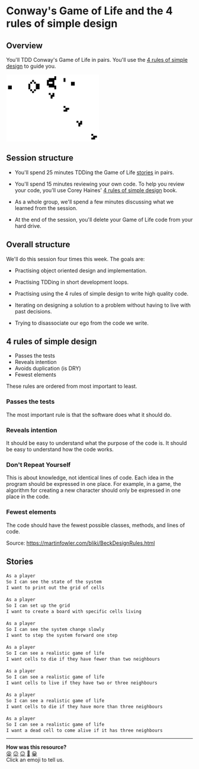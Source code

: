 # Conway's Game of Life and the 4 rules of simple design

## Overview

You'll TDD Conway's Game of Life in pairs.  You'll use the [4 rules of simple design](#4-rules-of-simple-design) to guide you.

![Game of Life example](game_of_life.gif)

## Session structure

* You'll spend 25 minutes TDDing the Game of Life [stories](#stories) in pairs.

* You'll spend 15 minutes reviewing your own code.  To help you review your code, you'll use Corey Haines' [4 rules of simple design](https://piazza-resources.s3.amazonaws.com/j11t8bsxngk3r3/j2bwfpw8k5a2gx/Corey_HainesThe_Four_Rules_of_Simple_DesignEN.pdf?AWSAccessKeyId=AKIAIEDNRLJ4AZKBW6HA&Expires=1497276329&Signature=LXwB2CvvzzBII%2FdZEHx3grxPZXM%3D) book.

* As a whole group, we'll spend a few minutes discussing what we learned from the session.

* At the end of the session, you'll delete your Game of Life code from your hard drive.

## Overall structure

We'll do this session four times this week.  The goals are:

* Practising object oriented design and implementation.

* Practising TDDing in short development loops.

* Practising using the 4 rules of simple design to write high quality code.

* Iterating on designing a solution to a problem without having to live with past decisions.

* Trying to disassociate our ego from the code we write.

## 4 rules of simple design

* Passes the tests
* Reveals intention
* Avoids duplication (is DRY)
* Fewest elements

These rules are ordered from most important to least.

### Passes the tests

The most important rule is that the software does what it should do.

### Reveals intention

It should be easy to understand what the purpose of the code is.  It should be easy to understand how the code works.

### Don't Repeat Yourself

This is about knowledge, not identical lines of code.  Each idea in the program should be expressed in one place.  For example, in a game, the algorithm for creating a new character should only be expressed in one place in the code.

### Fewest elements

The code should have the fewest possible classes, methods, and lines of code.

Source: https://martinfowler.com/bliki/BeckDesignRules.html

## Stories

```
As a player
So I can see the state of the system
I want to print out the grid of cells

As a player
So I can set up the grid
I want to create a board with specific cells living

As a player
So I can see the system change slowly
I want to step the system forward one step

As a player
So I can see a realistic game of life
I want cells to die if they have fewer than two neighbours

As a player
So I can see a realistic game of life
I want cells to live if they have two or three neighbours

As a player
So I can see a realistic game of life
I want cells to die if they have more than three neighbours

As a player
So I can see a realistic game of life
I want a dead cell to come alive if it has three neighbours
```

<!-- BEGIN GENERATED SECTION DO NOT EDIT -->

---

**How was this resource?**  
[😫](https://airtable.com/shrUJ3t7KLMqVRFKR?prefill_Repository=skills-workshops&prefill_File=week-2/game_of_life_4_rules/README.md&prefill_Sentiment=😫) [😕](https://airtable.com/shrUJ3t7KLMqVRFKR?prefill_Repository=skills-workshops&prefill_File=week-2/game_of_life_4_rules/README.md&prefill_Sentiment=😕) [😐](https://airtable.com/shrUJ3t7KLMqVRFKR?prefill_Repository=skills-workshops&prefill_File=week-2/game_of_life_4_rules/README.md&prefill_Sentiment=😐) [🙂](https://airtable.com/shrUJ3t7KLMqVRFKR?prefill_Repository=skills-workshops&prefill_File=week-2/game_of_life_4_rules/README.md&prefill_Sentiment=🙂) [😀](https://airtable.com/shrUJ3t7KLMqVRFKR?prefill_Repository=skills-workshops&prefill_File=week-2/game_of_life_4_rules/README.md&prefill_Sentiment=😀)  
Click an emoji to tell us.

<!-- END GENERATED SECTION DO NOT EDIT -->
